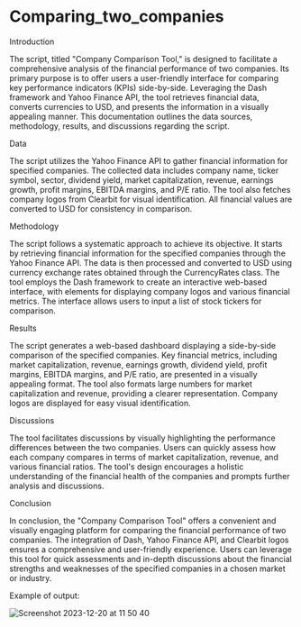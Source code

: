 # Comparing_two_companies
Introduction

The script, titled "Company Comparison Tool," is designed to facilitate a comprehensive analysis of the financial performance of two companies. Its primary purpose is to offer users a user-friendly interface for comparing key performance indicators (KPIs) side-by-side. Leveraging the Dash framework and Yahoo Finance API, the tool retrieves financial data, converts currencies to USD, and presents the information in a visually appealing manner. This documentation outlines the data sources, methodology, results, and discussions regarding the script.

Data

The script utilizes the Yahoo Finance API to gather financial information for specified companies. The collected data includes company name, ticker symbol, sector, dividend yield, market capitalization, revenue, earnings growth, profit margins, EBITDA margins, and P/E ratio. The tool also fetches company logos from Clearbit for visual identification. All financial values are converted to USD for consistency in comparison.

Methodology

The script follows a systematic approach to achieve its objective. It starts by retrieving financial information for the specified companies through the Yahoo Finance API. The data is then processed and converted to USD using currency exchange rates obtained through the CurrencyRates class. The tool employs the Dash framework to create an interactive web-based interface, with elements for displaying company logos and various financial metrics. The interface allows users to input a list of stock tickers for comparison.

Results

The script generates a web-based dashboard displaying a side-by-side comparison of the specified companies. Key financial metrics, including market capitalization, revenue, earnings growth, dividend yield, profit margins, EBITDA margins, and P/E ratio, are presented in a visually appealing format. The tool also formats large numbers for market capitalization and revenue, providing a clearer representation. Company logos are displayed for easy visual identification.

Discussions

The tool facilitates discussions by visually highlighting the performance differences between the two companies. Users can quickly assess how each company compares in terms of market capitalization, revenue, and various financial ratios. The tool's design encourages a holistic understanding of the financial health of the companies and prompts further analysis and discussions.

Conclusion

In conclusion, the "Company Comparison Tool" offers a convenient and visually engaging platform for comparing the financial performance of two companies. The integration of Dash, Yahoo Finance API, and Clearbit logos ensures a comprehensive and user-friendly experience. Users can leverage this tool for quick assessments and in-depth discussions about the financial strengths and weaknesses of the specified companies in a chosen market or industry.

Example of output:

![Screenshot 2023-12-20 at 11 50 40](https://github.com/glicerio-vergara/Comparing_two_companies/assets/79378133/af813f1c-fbc8-4a17-bafc-dd17b5bcefad)



